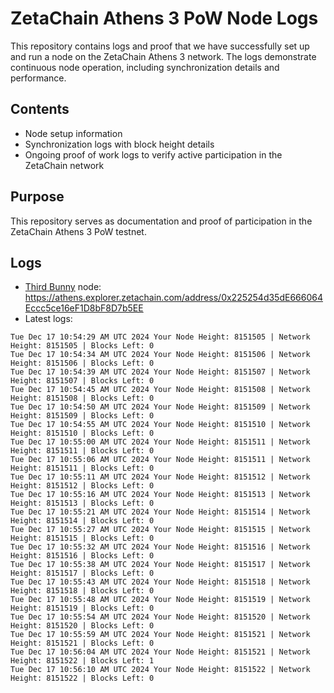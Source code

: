 # ZetaChain Athens 3 PoW Node Logs
This repository contains logs and proof that we have successfully set up and run a node on the ZetaChain Athens 3 network. The logs demonstrate continuous node operation, including synchronization details and performance.

## Contents
- Node setup information
- Synchronization logs with block height details
- Ongoing proof of work logs to verify active participation in the ZetaChain network

## Purpose
This repository serves as documentation and proof of participation in the ZetaChain Athens 3 PoW testnet.

## Logs

- [Third Bunny](https://thirdbunny.xyz/) node: https://athens.explorer.zetachain.com/address/0x225254d35dE666064Eccc5ce16eF1D8bF8D7b5EE
- Latest logs:
```
Tue Dec 17 10:54:29 AM UTC 2024 Your Node Height: 8151505 | Network Height: 8151505 | Blocks Left: 0
Tue Dec 17 10:54:34 AM UTC 2024 Your Node Height: 8151506 | Network Height: 8151506 | Blocks Left: 0
Tue Dec 17 10:54:39 AM UTC 2024 Your Node Height: 8151507 | Network Height: 8151507 | Blocks Left: 0
Tue Dec 17 10:54:45 AM UTC 2024 Your Node Height: 8151508 | Network Height: 8151508 | Blocks Left: 0
Tue Dec 17 10:54:50 AM UTC 2024 Your Node Height: 8151509 | Network Height: 8151509 | Blocks Left: 0
Tue Dec 17 10:54:55 AM UTC 2024 Your Node Height: 8151510 | Network Height: 8151510 | Blocks Left: 0
Tue Dec 17 10:55:00 AM UTC 2024 Your Node Height: 8151511 | Network Height: 8151511 | Blocks Left: 0
Tue Dec 17 10:55:06 AM UTC 2024 Your Node Height: 8151511 | Network Height: 8151511 | Blocks Left: 0
Tue Dec 17 10:55:11 AM UTC 2024 Your Node Height: 8151512 | Network Height: 8151512 | Blocks Left: 0
Tue Dec 17 10:55:16 AM UTC 2024 Your Node Height: 8151513 | Network Height: 8151513 | Blocks Left: 0
Tue Dec 17 10:55:21 AM UTC 2024 Your Node Height: 8151514 | Network Height: 8151514 | Blocks Left: 0
Tue Dec 17 10:55:27 AM UTC 2024 Your Node Height: 8151515 | Network Height: 8151515 | Blocks Left: 0
Tue Dec 17 10:55:32 AM UTC 2024 Your Node Height: 8151516 | Network Height: 8151516 | Blocks Left: 0
Tue Dec 17 10:55:38 AM UTC 2024 Your Node Height: 8151517 | Network Height: 8151517 | Blocks Left: 0
Tue Dec 17 10:55:43 AM UTC 2024 Your Node Height: 8151518 | Network Height: 8151518 | Blocks Left: 0
Tue Dec 17 10:55:48 AM UTC 2024 Your Node Height: 8151519 | Network Height: 8151519 | Blocks Left: 0
Tue Dec 17 10:55:54 AM UTC 2024 Your Node Height: 8151520 | Network Height: 8151520 | Blocks Left: 0
Tue Dec 17 10:55:59 AM UTC 2024 Your Node Height: 8151521 | Network Height: 8151521 | Blocks Left: 0
Tue Dec 17 10:56:04 AM UTC 2024 Your Node Height: 8151521 | Network Height: 8151522 | Blocks Left: 1
Tue Dec 17 10:56:10 AM UTC 2024 Your Node Height: 8151522 | Network Height: 8151522 | Blocks Left: 0
```

